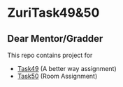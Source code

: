 # ZuriTask49&50

## Dear Mentor/Gradder
This repo contains project for 
- [Task49](https://github.com/certified84/ZuriTask49Contacts/tree/Task49-branch) (A better way assignment)
- [Task50](https://github.com/certified84/ZuriTask49Contacts/tree/Task50-branch) (Room Assignment)
